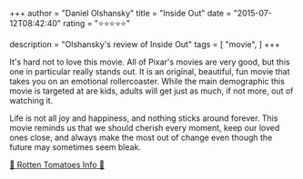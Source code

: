 +++
author = "Daniel Olshansky"
title = "Inside Out"
date = "2015-07-12T08:42:40"
rating = "⭐⭐⭐⭐⭐"

description = "Olshansky's review of Inside Out"
tags = [
    "movie",
]
+++


It's hard not to love this movie. All of Pixar's movies are very good, but this one in particular really stands out. It is an original, beautiful, fun movie that takes you on an emotional rollercoaster. While the main demographic this movie is targeted at are kids, adults will get just as much, if not more, out of watching it. 

Life is not all joy and happiness, and nothing sticks around forever. This movie reminds us that we should cherish every moment, keep our loved ones close, and always make the most out of change even though the future may sometimes seem bleak.

[🍅 Rotten Tomatoes Info 🍅](https://www.rottentomatoes.com//m/inside_out_2015)